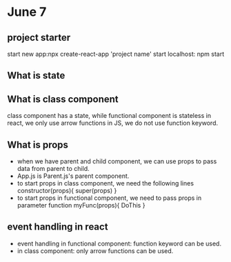 # June 7
## project starter
start new app:npx create-react-app 'project name'
start localhost: npm start

## What is state

## What is class component
class component has a state, while functional component is stateless
in react, we only use arrow functions in JS, we do not use function keyword.

## What is props
- when we have parent and child component, we can use props to pass data from parent to child.
- App.js is Parent.js's parent component.
- to start props in class component, we need the following lines
  constructor(props){
      super(props)
  }
- to start props in functional component, we need to pass props in parameter
  function myFunc(props){
      DoThis
  }

## event handling in react
- event handling in functional component: function keyword can be used.
- in class component: only arrow functions can be used.